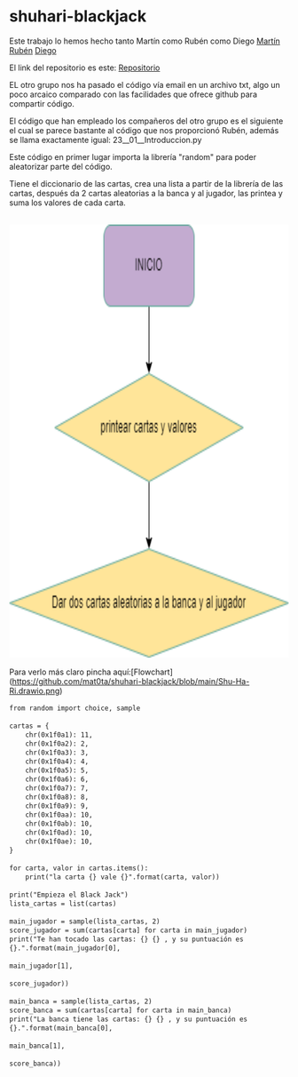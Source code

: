 # shuhari-blackjack
Este trabajo lo hemos hecho tanto Martín como Rubén como Diego
[Martín](https://github.com/mat0ta)
[Rubén](https://github.com/rnoguer22)
[Diego](https://github.com/Diegodesantos1)

El link del repositorio es este: [Repositorio](https://github.com/mat0ta/shuhari-blackjack)


EL otro grupo nos ha pasado el código vía email en un archivo txt, algo un poco arcaico comparado con las facilidades que ofrece github para compartir código.

El código que han empleado los compañeros del otro grupo es el siguiente el cual se parece bastante al código que nos proporcionó Rubén, además se llama exactamente igual: 23__01__Introduccion.py

Este código en primer lugar importa la librería "random" para poder aleatorizar parte del código.

Tiene el diccionario de las cartas, crea una lista a partir de la librería de las cartas, después da 2 cartas aleatorias a la banca y al jugador, las printea y suma los valores de cada carta.

<br>
<img height="780" src="https://github.com/mat0ta/shuhari-blackjack/blob/main/Shu-Ha-Ri.drawio.png" />
<br>


Para verlo más claro pincha aquí:[Flowchart] (https://github.com/mat0ta/shuhari-blackjack/blob/main/Shu-Ha-Ri.drawio.png)


```
from random import choice, sample

cartas = {
    chr(0x1f0a1): 11,
    chr(0x1f0a2): 2,
    chr(0x1f0a3): 3,
    chr(0x1f0a4): 4,
    chr(0x1f0a5): 5,
    chr(0x1f0a6): 6,
    chr(0x1f0a7): 7,
    chr(0x1f0a8): 8,
    chr(0x1f0a9): 9,
    chr(0x1f0aa): 10,
    chr(0x1f0ab): 10,
    chr(0x1f0ad): 10,
    chr(0x1f0ae): 10,
}

for carta, valor in cartas.items():
    print("la carta {} vale {}".format(carta, valor))

print("Empieza el Black Jack")
lista_cartas = list(cartas)

main_jugador = sample(lista_cartas, 2)
score_jugador = sum(cartas[carta] for carta in main_jugador)
print("Te han tocado las cartas: {} {} , y su puntuación es {}.".format(main_jugador[0],
                                                          main_jugador[1],
                                                          score_jugador))

main_banca = sample(lista_cartas, 2)
score_banca = sum(cartas[carta] for carta in main_banca)
print("La banca tiene las cartas: {} {} , y su puntuación es {}.".format(main_banca[0],
                                                          main_banca[1],
                                                          score_banca))
